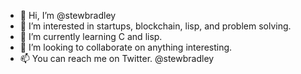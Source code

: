 - 👋 Hi, I’m @stewbradley
- 👀 I’m interested in startups, blockchain, lisp, and problem solving.
- 🌱 I’m currently learning C and lisp. 
- 💞️ I’m looking to collaborate on anything interesting.
- 📫 You can reach me on Twitter. @stewbradley

<!---
stewbradley/stewbradley is a ✨ special ✨ repository because its `README.md` (this file) appears on your GitHub profile.
You can click the Preview link to take a look at your changes.
--->
